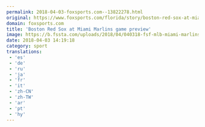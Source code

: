 ```yaml
---
permalink: 2018-04-03-foxsports.com--13822278.html
original: https://www.foxsports.com/florida/story/boston-red-sox-at-miami-marlins-preview-tuesday-april-3-040318
domain: foxsports.com
title: 'Boston Red Sox at Miami Marlins game preview'
image: https://b.fssta.com/uploads/2018/04/040318-fsf-mlb-miami-marlins-boston-red-sox-preview-pi.vresize.1200.630.high.28.png
date: 2018-04-03 14:19:18
category: sport
translations: 
 - 'es'
 - 'de'
 - 'ru'
 - 'ja'
 - 'fr'
 - 'it'
 - 'zh-CN'
 - 'zh-TW'
 - 'ar'
 - 'pt'
 - 'hy'
---
```


